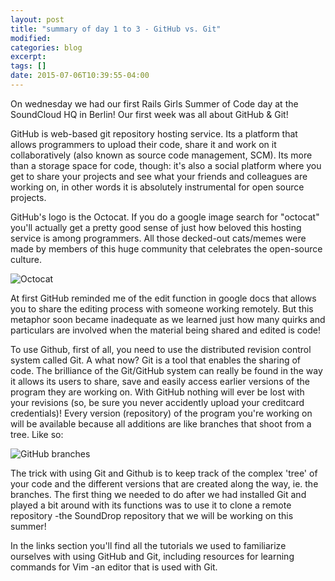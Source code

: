 ```yaml
---
layout: post
title: "summary of day 1 to 3 - GitHub vs. Git"
modified:
categories: blog
excerpt:
tags: []
date: 2015-07-06T10:39:55-04:00
---
```


On wednesday we had our first Rails Girls Summer of Code day at the SoundCloud HQ in Berlin! Our first week was all about GitHub & Git!

GitHub is web-based git repository hosting service. Its a platform that allows programmers to upload their code, share it and work on it collaboratively (also known as source code management, SCM). Its more than a storage space for code, though: it's also a social platform where you get to share your projects and see what your friends and colleagues are working on, in other words it is absolutely instrumental for open source projects. 



GitHub's logo is the Octocat. If you do a google image search for "octocat" you'll actually get a pretty good sense of just how beloved this hosting service is among programmers. All those decked-out cats/memes were made by members of this huge community that celebrates the open-source culture. 

![Octocat](/images/Octocat.png)


At first GitHub reminded me of the edit function in google docs that allows you to share the editing process with someone working remotely. But this metaphor soon became inadequate as we learned just how many quirks and particulars are involved when the material being shared and edited is code!

To use Github, first of all, you need to use the distributed revision control system called Git. A what now? Git is a tool that enables the sharing of code. The brilliance of the Git/GitHub system can really be found in the way it allows its users to share, save and easily access earlier versions of the program they are working on. With GitHub nothing will ever be lost with your revisions (so, be sure you never accidently upload your creditcard credentials)! Every version (repository) of the program you're working on will be available because all additions are like branches that shoot from a tree. Like so:

![GitHub branches](/images/git_branches.png)

The trick with using Git and Github is to keep track of the complex 'tree' of your code and the different versions that are created along the way, ie. the branches. The first thing we needed to do after we had installed Git and played a bit around with its functions was to use it to clone a remote repository -the SoundDrop repository that we will be working on this summer!

In the links section you'll find all the tutorials we used to familiarize ourselves with using GitHub and Git, including resources for learning commands for Vim -an editor that is used with Git.